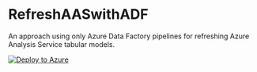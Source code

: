 # RefreshAASwithADF
An approach using only Azure Data Factory pipelines for refreshing Azure Analysis Service tabular models.

[![Deploy to Azure](https://aka.ms/deploytoazurebutton)](https://portal.azure.com/#create/Microsoft.Template/uri/https%3A%2F%2Fgithub.com%2Fjondobrzeniecki%2FAASRefreshWithADF%2Fblob%2Fmaster%2Farm_template.json)
